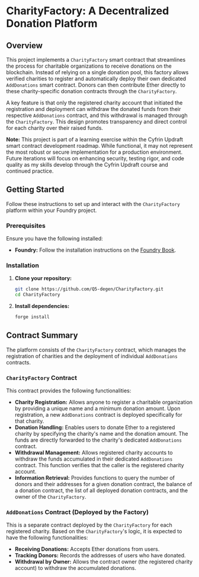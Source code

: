 # CharityFactory: A Decentralized Donation Platform

## Overview

This project implements a `CharityFactory` smart contract that streamlines the process for charitable organizations to receive donations on the blockchain. Instead of relying on a single donation pool, this factory allows verified charities to register and automatically deploy their own dedicated `AddDonations` smart contract. Donors can then contribute Ether directly to these charity-specific donation contracts through the `CharityFactory`.

A key feature is that only the registered charity account that initiated the registration and deployment can withdraw the donated funds from their respective `AddDonations` contract, and this withdrawal is managed through the `CharityFactory`. This design promotes transparency and direct control for each charity over their raised funds.

**Note:** This project is part of a learning exercise within the Cyfrin Updraft smart contract development roadmap. While functional, it may not represent the most robust or secure implementation for a production environment. Future iterations will focus on enhancing security, testing rigor, and code quality as my skills develop through the Cyfrin Updraft course and continued practice.

## Getting Started

Follow these instructions to set up and interact with the `CharityFactory` platform within your Foundry project.

### Prerequisites

Ensure you have the following installed:

* **Foundry:** Follow the installation instructions on the [Foundry Book](https://book.getfoundry.sh/).

### Installation

1.  **Clone your repository:**
    ```bash
    git clone https://github.com/Q5-degen/CharityFactory.git
    cd CharityFactory
    ```

2.  **Install dependencies:**
    ```bash
    forge install
    ```

## Contract Summary

The platform consists of the `CharityFactory` contract, which manages the registration of charities and the deployment of individual `AddDonations` contracts.

### `CharityFactory` Contract

This contract provides the following functionalities:

* **Charity Registration:** Allows anyone to register a charitable organization by providing a unique name and a minimum donation amount. Upon registration, a new `AddDonations` contract is deployed specifically for that charity.
* **Donation Handling:** Enables users to donate Ether to a registered charity by specifying the charity's name and the donation amount. The funds are directly forwarded to the charity's dedicated `AddDonations` contract.
* **Withdrawal Management:** Allows registered charity accounts to withdraw the funds accumulated in their dedicated `AddDonations` contract. This function verifies that the caller is the registered charity account.
* **Information Retrieval:** Provides functions to query the number of donors and their addresses for a given donation contract, the balance of a donation contract, the list of all deployed donation contracts, and the owner of the `CharityFactory`.

### `AddDonations` Contract (Deployed by the Factory)

This is a separate contract deployed by the `CharityFactory` for each registered charity. Based on the `CharityFactory`'s logic, it is expected to have the following functionalities:

* **Receiving Donations:** Accepts Ether donations from users.
* **Tracking Donors:** Records the addresses of users who have donated.
* **Withdrawal by Owner:** Allows the contract owner (the registered charity account) to withdraw the accumulated donations.
